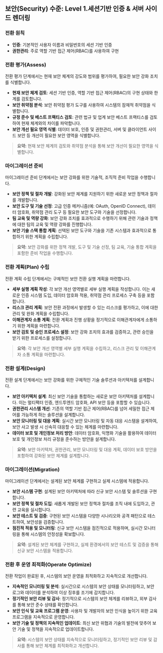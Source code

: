 ## 보안(Security) 수준: Level 1.세션기반 인증 & 서버 사이드 렌더링

### 전환 원칙
- **인증**: 기본적인 사용자 이름과 비밀번호의 세션 기반 인증 
- **권한관리**: 주로 역할 기반 접근 제어(RBAC)를 사용하여 구현

### 전환 평가(Assess)
전환 평가 단계에서는 현재 보안 체계의 강도와 범위를 평가하여, 필요한 보안 강화 조치를 식별합니다.
- **현재 보안 체계 검토**: 세션 기반 인증, 역할 기반 접근 제어(RBAC)의 구현 상태와 한계를 검토합니다.
- **보안 취약점 분석**: 보안 취약점 평가 도구를 사용하여 시스템의 잠재적 취약점을 식별합니다.
- **규정 준수 및 베스트 프랙티스 검토**: 관련 법규 및 업계 보안 베스트 프랙티스를 검토하여 현재 체계와의 차이를 파악합니다.
- **보안 개선 필요 영역 식별**: 데이터 보호, 인증 및 권한관리, 서버 및 클라이언트 사이드 보안 등 개선이 필요한 보안 영역을 식별합니다.

> **요약:** 현재 보안 체계의 검토와 취약점 분석을 통해 보안 개선이 필요한 영역을 식별합니다.

### 마이그레이션 준비
마이그레이션 준비 단계에서는 보안 강화를 위한 기술적, 조직적 준비 작업을 수행합니다.
- **보안 정책 및 절차 개발**: 강화된 보안 체계를 지원하기 위한 새로운 보안 정책과 절차를 개발합니다.
- **보안 도구 및 기술 선정**: 고급 인증 메커니즘(예: OAuth, OpenID Connect), 데이터 암호화, 취약점 관리 도구 등 필요한 보안 도구와 기술을 선정합니다.
- **팀 교육 및 역량 강화**: 보안 강화 조치를 효과적으로 수행하기 위해 관련 기술과 정책에 대한 팀의 교육 및 역량 강화를 진행합니다.
- **보안 기술 스택 통합 계획**: 선택된 보안 도구와 기술을 기존 시스템과 효과적으로 통합하기 위한 계획을 수립합니다.

> **요약:** 보안 강화를 위한 정책 개발, 도구 및 기술 선정, 팀 교육, 기술 통합 계획을 포함한 준비 작업을 수행합니다.

### 전환 계획(Plan) 수립
전환 계획 수립 단계에서는 구체적인 보안 전환 실행 계획을 마련합니다.
- **세부 실행 계획 작성**: 각 보안 개선 영역별로 세부 실행 계획을 작성합니다. 이는 새로운 인증 시스템 도입, 데이터 암호화 적용, 취약점 관리 프로세스 구축 등을 포함합니다.
- **리스크 관리 계획**: 보안 전환 과정에서 발생할 수 있는 리스크를 평가하고, 이에 대한 관리 및 완화 계획을 수립합니다.
- **이해관계자 소통 계획**: 전환 계획과 진행 상황을 정기적으로 이해관계자에게 소통하기 위한 계획을 마련합니다.
- **보안 검토 및 승인 프로세스 설정**: 보안 강화 조치의 효과를 검증하고, 관련 승인을 받기 위한 프로세스를 설정합니다.

> **요약:** 각 보안 개선 영역별 세부 실행 계획을 수립하고, 리스크 관리 및 이해관계자 소통 계획을 마련합니다.

### 전환 설계(Design)
전환 설계 단계에서는 보안 강화를 위한 구체적인 기술 솔루션과 아키텍처를 설계합니다.
- **보안 아키텍처 설계**: 최신 보안 기술을 통합하는 새로운 보안 아키텍처를 설계합니다. 이는 멀티팩터 인증, 엔드투엔드 암호화, API 보안 등을 포함할 수 있습니다.
- **권한관리 시스템 개선**: 기존의 역할 기반 접근 제어(RBAC)를 넘어 세밀한 접근 제어를 가능하게 하는 솔루션을 설계합니다.
- **보안 모니터링 및 대응 계획**: 실시간 보안 모니터링 및 자동 대응 시스템을 설계하여, 보안 사고 발생 시 신속히 대응할 수 있는 체계를 마련합니다.
- **데이터 보호 및 개인정보 처리 방안**: 데이터 암호화, 익명화 기술을 활용하여 데이터 보호 및 개인정보 처리 규정을 준수하는 방안을 설계합니다.

> **요약:** 보안 아키텍처, 권한관리, 보안 모니터링 및 대응 계획, 데이터 보호 방안을 포함하여 강화된 보안 체계를 설계합니다.

### 마이그레이션(Migration)
마이그레이션 단계에서는 설계된 보안 체계를 구현하고 실제 시스템에 적용합니다.
- **보안 시스템 구현**: 설계된 보안 아키텍처에 따라 신규 보안 시스템 및 솔루션을 구현합니다.
- **보안 정책 및 절차 도입**: 새롭게 개발된 보안 정책과 절차를 조직 내에 도입하고, 관련 교육을 실시합니다.
- **보안 테스트 및 검증**: 구현된 보안 시스템을 다양한 시나리오와 공격 패턴으로 테스트하여, 보안성을 검증합니다.
- **점진적 적용 및 모니터링**: 신규 보안 시스템을 점진적으로 적용하며, 실시간 모니터링을 통해 시스템의 안정성을 확보합니다.

> **요약:** 설계된 보안 체계를 구현하고, 실제 환경에서의 보안 테스트 및 검증을 통해 신규 보안 시스템을 적용합니다.

### 전환 후 운영 최적화(Operate Optimize)
전환 작업이 완료된 후, 시스템의 보안 운영을 최적화하고 지속적으로 개선합니다.
- **지속적인 모니터링 및 분석**: 실시간으로 시스템의 보안 상태를 모니터링하고, 보안 로그와 데이터를 분석하여 이상 징후를 조기에 감지합니다.
- **정기적인 보안 리뷰 및 감사**: 정기적으로 시스템의 보안 체계를 리뷰하고, 외부 감사를 통해 보안 준수 상태를 확인합니다.
- **보안 인식 및 교육 프로그램 운영**: 사용자 및 개발자의 보안 인식을 높이기 위한 교육 프로그램을 지속적으로 운영합니다.
- **보안 기술 및 정책의 지속적인 업데이트**: 최신 보안 위협과 기술의 발전에 맞추어 보안 기술 및 정책을 지속적으로 업데이트합니다.

> **요약:** 시스템의 보안 상태를 지속적으로 모니터링하고, 정기적인 보안 리뷰 및 감사를 통해 보안 체계를 최적화하고 개선합니다.

